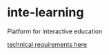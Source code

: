# inte-learning
Platform for interactive education

[technical requirements here](/docs/technical_requirements.md)
